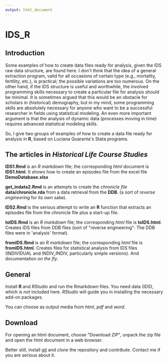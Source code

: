 ```yaml
---
output: html_document
---
```

# IDS_R

## Introduction

Some examples of how to create data files ready for analysis, given the IDS
raw data structure, are found here. I don't think that the idea of a
general extraction program, valid for all occasions of certain type (e.g.,
mortality, fertility, etc.), is practical; the possible variations are too
numerous. On the other hand, if the IDS structure is useful and worthwhile,
the involved programming skills necessary to create a particular file for
analysis should be minimal. It is sometimes argued that this would be an
obstacle for scholars in (historical) demography, but in my mind, some
programming skills are absolutely necessary for anyone who want to be a
successful researcher in fields using statistical modeling. 
An even more important argument is that the analysis of dynamic data
(processes moving in time) requires advanced statistical modeling skills. 

So, I give two groups of examples of how to create a data file ready for
analysis in **R**, based on Luciana Quaranta's Stata programs. 

## The articles in *Historical Life Course Studies*

**IDS1.Rmd** is an *R markdown* file; the corresponding *html* document is 
**IDS1.html**. It shows how to create an episodes file from the excel file
**DemoDatabase.xlsx** 

**get_indata2.Rmd** is an attempts to create the
*chronicle file* **data/chronicle.rda** from a data retrieval from the
**DDB**. (a sort of *reverse engineering* for its own sake).

**IDS2.Rmd** is the serious attempt to write an **R** function that
  extracts an episodes file from the chronicle file plus a start-up file. 

**toIDS.Rmd** is an *R markdown* file; the corresponding *html* file is 
**toIDS.html**. Creates IDS files from DDB files (sort of "reverse
engineering": The DDB files were in 'analysis' format).

**fromIDS.Rmd** is an *R markdown* file; the corresponding *html* file is 
**fromIDS.html**. Creates files for statistical analysis from IDS files
(INDIVIDUAL and INDIV_INDIV, particularly simple versions). And
documentation *on the fly*. 

## General

Install **R** and *RStudio* and run the Rmarkdown files. You need data (IDS),
which is *not* included here. *RStudio* will guide you in installing the
necessary add-on packages.

You can choose as output media from *html*, *pdf* and *word*.

## Download

For opening an html document, choose "Download ZIP",
unpack the zip file and open the html document in a web browser. 

Better still, install [git](https://git-scm.com) and *clone* the repository
and *contribute*. Contact me if you are serious about it.
